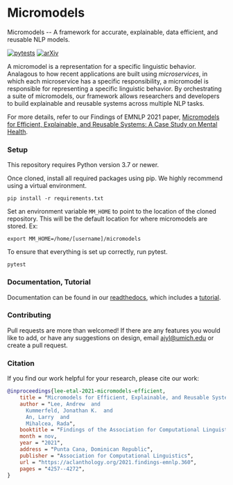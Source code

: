 # Micromodels

Micromodels -- A framework for accurate, explainable, data efficient, and reusable NLP models.

[![pytests](https://github.com/MichiganNLP/micromodels/actions/workflows/pytests.yml/badge.svg)](https://github.com/MichiganNLP/micromodels/actions/workflows/pytests.yml)
[![arXiv](https://img.shields.io/badge/arXiv-2109.13770-b31b1b.svg)](https://arxiv.org/abs/2109.13770)

A micromodel is a representation for a specific linguistic behavior.
Analagous to how recent applications are built using *microservices*, in which each microservice has a specific responsibility, a micromodel is responsible for representing a specific linguistic behavior.
By orchestrating a suite of micromodels, our framework allows researchers and developers to build explainable and reusable systems across multiple NLP tasks.

For more details, refer to our Findings of EMNLP 2021 paper, [Micromodels for Efficient, Explainable, and Reusable Systems: A Case Study on Mental Health](https://aclanthology.org/2021.findings-emnlp.360.pdf).


### Setup

This repository requires Python version 3.7 or newer. 

Once cloned, install all required packages using pip. We highly recommend using a virtual environment.

`pip install -r requirements.txt`

Set an environment variable `MM_HOME` to point to the location of the cloned repository.
This will be the default location for where micromodels are stored. Ex:

`export MM_HOME=/home/[username]/micromodels`

To ensure that everything is set up correctly, run pytest.

`pytest`


### Documentation, Tutorial

Documentation can be found in our [readthedocs](https://nlpmicromodels.readthedocs.io/en/latest/index.html), which includes a [tutorial](https://nlpmicromodels.readthedocs.io/en/latest/tutorial.html).


### Contributing

Pull requests are more than welcomed!
If there are any features you would like to add, or have any suggestions on design, email ajyl@umich.edu or create a pull request.


### Citation

If you find our work helpful for your research, please cite our work:

```bibtex
@inproceedings{lee-etal-2021-micromodels-efficient,
    title = "Micromodels for Efficient, Explainable, and Reusable Systems: A Case Study on Mental Health",
    author = "Lee, Andrew  and
      Kummerfeld, Jonathan K.  and
      An, Larry  and
      Mihalcea, Rada",
    booktitle = "Findings of the Association for Computational Linguistics: EMNLP 2021",
    month = nov,
    year = "2021",
    address = "Punta Cana, Dominican Republic",
    publisher = "Association for Computational Linguistics",
    url = "https://aclanthology.org/2021.findings-emnlp.360",
    pages = "4257--4272",
}
```
